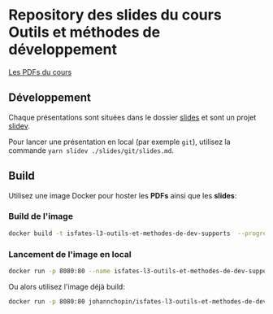 # Repository des slides du cours **Outils et méthodes de développement**

[Les PDFs du cours](https://github.com/isfates-l3-outils-et-methodes-de-dev/supports/tree/pdfs)

<!--
Durée moyenne des cours:

* Docker: 8h
* Git: 4h
* rest-api: 5h
* ci-cd: 3h
* contrôle: 4h
-->

## Développement

Chaque présentations sont situées dans le dossier [slides](./slides/) et sont un projet [slidev](https://sli.dev/).

Pour lancer une présentation en local (par exemple `git`), utilisez la commande `yarn slidev ./slides/git/slides.md`.

## Build

Utilisez une image Docker pour hoster les **PDFs** ainsi que les **slides**:

### Build de l'image

```bash
docker build -t isfates-l3-outils-et-methodes-de-dev-supports  --progress=plain .
```

### Lancement de l'image en local

```bash
docker run -p 8080:80 --name isfates-l3-outils-et-methodes-de-dev-supports --rm isfates-l3-outils-et-methodes-de-dev-supports
```

Ou alors utilisez l'image déjà build:

```bash
docker run -p 8080:80 johannchopin/isfates-l3-outils-et-methodes-de-dev-supports
```
